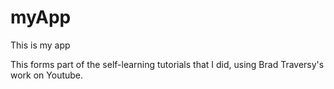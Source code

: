 # myApp
This is my app

This forms part of the self-learning tutorials that I did, using Brad Traversy's work on Youtube.
